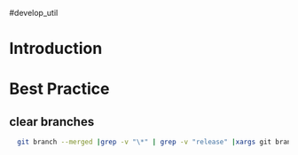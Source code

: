 #develop_util
# Introduction
# Best Practice
## clear branches
```bash
  git branch --merged |grep -v "\*" | grep -v "release" |xargs git branch -D

```


